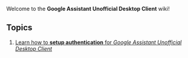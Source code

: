 Welcome to the **Google Assistant Unofficial Desktop Client** wiki!

## Topics
1. [Learn how to **setup authentication** for _Google Assistant Unofficial Desktop Client_][1]

[1]: <https://github.com/Melvin-Abraham/Google-Assistant-Unofficial-Desktop-Client/wiki/Setup-Authentication-for-Google-Assistant-Unofficial-Desktop-Client>
